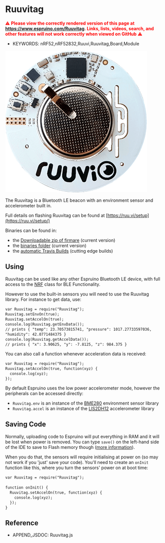 <!--- Copyright (c) 2017 Gordon Williams, Pur3 Ltd. See the file LICENSE for copying permission. -->
Ruuvitag
========

<span style="color:red">:warning: **Please view the correctly rendered version of this page at https://www.espruino.com/Ruuvitag. Links, lists, videos, search, and other features will not work correctly when viewed on GitHub** :warning:</span>

* KEYWORDS: nRF52,nRF52832,Ruuvi,Ruuvitag,Board,Module

![Ruuvitag](Ruuvitag/board.png)

The Ruuvitag is a Bluetooth LE beacon with an environment sensor and accelerometer built in.

Full details on flashing Ruuvitag can be found at [https://ruu.vi/setup](https://ruu.vi/setup/)

Binaries can be found in:

* the [Downloadable zip of firmare](/Download) (current version)
* the [binaries folder](/binaries) (current version)
* the [automatic Travis Builds](https://www.espruino.com/binaries/travis/master/) (cutting edge builds)

Using
-----

Ruuvitag can be used like any other Espruino Bluetooth LE device, with full access to the [NRF](http://www.espruino.com/Reference#NRF) class for BLE Functionality.

However to use the built-in sensors you will need to use the Ruuvitag library. For instance to get data, use:

```
var Ruuvitag = require("Ruuvitag");
Ruuvitag.setEnvOn(true);
Ruuvitag.setAccelOn(true);
console.log(Ruuvitag.getEnvData());
// prints { "temp": 23.70573815741, "pressure": 1017.27733597036, "humidity": 42.0771484375 }
console.log(Ruuvitag.getAccelData());
// prints { "x": 3.90625, "y": -7.8125, "z": 984.375 }
```

You can also call a function whenever acceleration data is received:

```
var Ruuvitag = require("Ruuvitag");
Ruuvitag.setAccelOn(true, function(xyz) {
  console.log(xyz);
});
```

By default Espruino uses the low power accelerometer mode, however the peripherals can be accessed directly:

* `Ruuvitag.env` is an instance of the [BME280](/BME280) environment sensor library
* `Ruuvitag.accel` is an instance of the [LIS2DH12](/LIS2DH12) accelerometer library

Saving Code
-----------

Normally, uploading code to Espruino will put everything in RAM and it will be
lost when power is removed. You can type `save()` on the left-hand side of the IDE
to save to Flash memory though ([more information](/Saving)).

When you do that, the sensors will require initialising at power on (so may
  not work if you 'just' save your code). You'll need to create an `onInit`
  function like this, where you turn the sensors' power on at boot time:
  
```
var Ruuvitag = require("Ruuvitag");

function onInit() {
  Ruuvitag.setAccelOn(true, function(xyz) {
    console.log(xyz);
  });
}
```


Reference
---------
 
* APPEND_JSDOC: Ruuvitag.js
